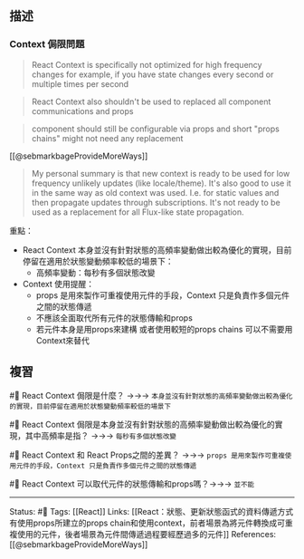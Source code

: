 ## 描述

### Context 侷限問題


> React Context is specifically not optimized for high frequency changes
> for example, if you have state changes every second or multiple times per second

> React Context also shouldn't be used to replaced all component communications and props


> component should still be configurable via props and short "props chains" might not need any replacement

[[@sebmarkbageProvideMoreWays]]
> My personal summary is that new context is ready to be used for low frequency unlikely updates (like locale/theme). It's also good to use it in the same way as old context was used. I.e. for static values and then propagate updates through subscriptions. It's not ready to be used as a replacement for all Flux-like state propagation.


重點：
- React Context 本身並沒有針對狀態的高頻率變動做出較為優化的實現，目前停留在適用於狀態變動頻率較低的場景下：
	- 高頻率變動：每秒有多個狀態改變
- Context 使用提醒：
	- props 是用來製作可重複使用元件的手段，Context 只是負責作多個元件之間的狀態傳遞
	- 不應該全面取代所有元件的狀態傳輸和props
	- 若元件本身是用props來建構 或者使用較短的props chains 可以不需要用Context來替代



## 複習

#🧠 React Context 侷限是什麼？ ->->-> `本身並沒有針對狀態的高頻率變動做出較為優化的實現，目前停留在適用於狀態變動頻率較低的場景下`
<!--SR:!2022-09-26,3,250-->

#🧠 React Context 侷限是本身並沒有針對狀態的高頻率變動做出較為優化的實現，其中高頻率是指？ ->->-> `每秒有多個狀態改變`
<!--SR:!2022-09-26,3,250-->

#🧠 React Context 和 React Props之間的差異？ ->->-> `props 是用來製作可重複使用元件的手段，Context 只是負責作多個元件之間的狀態傳遞`

#🧠 React Context 可以取代元件的狀態傳輸和props嗎？->->-> `並不能`
<!--SR:!2022-09-26,3,250-->


---
Status: #🌱 
Tags:
[[React]]
Links:
[[React：狀態、更新狀態函式的資料傳遞方式有使用props所建立的props chain和使用context，前者場景為將元件轉換成可重複使用的元件，後者場景為元件間傳遞過程要經歷過多的元件]]
References:
[[@sebmarkbageProvideMoreWays]]